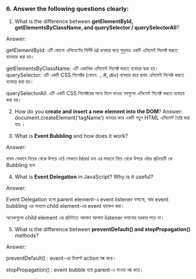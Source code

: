 ### 6. Answer the following questions clearly:

1. What is the difference between **getElementById, getElementsByClassName, and querySelector / querySelectorAll**?

Answer:

getElementById: এটি কোনো এলিমেন্টের নির্দিষ্ট id ব্যবহার করে শুধুমাত্র একটি এলিমেন্ট সিলেক্ট করতে ব্যাবহার করা হয়।

getElementsByClassName: এটি একাধিক এলিমেন্ট সিলেক্ট করতে ব্যবহার করা হয়।
querySelector: এটি একটি CSS সিলেক্টর (যেমন: ., #, div) ব্যবহার করে প্রথম এলিমেন্ট সিলেক্ট করতে ব্যবহার করা হয়।

querySelectorAll: এটি একটি CSS সিলেক্টরের সাথে মিলে যাওয়া সবগুলো এলিমেন্ট সিলেক্ট করতে ব্যবহার করা হয়।




2. How do you **create and insert a new element into the DOM**?
Answer:
document.createElement('tagName') ব্যবহার করে একটি নতুন HTML এলিমেন্ট তৈরি করা যায় ।


3. What is **Event Bubbling** and how does it work?

Answer:

বাবল যেভাবে নিচের থেকে উপরে ওঠে সেভাবে html ডম এর মাধ্যমে নিচে থেকে উপরে ওঠার প্রক্রিয়াটি কে Bubbling বলে



4. What is **Event Delegation** in JavaScript? Why is it useful?

Answer:

Event Delegation হলো parent element-এ event listener বসানো, আর event bubbling এর মাধ্যমে child element-এর event হ্যান্ডেল করা।

অনেকগুলো child element এর প্রতিটাতে আলাদা আলাদা listener বসানোর দরকার পড়ে না।




5. What is the difference between **preventDefault() and stopPropagation()** methods?

Answer:

preventDefault() :  event-এর ডিফল্ট action বন্ধ করে।

stopPropagation() :  event bubble হয়ে parent-এ যাওয়া বন্ধ করে।
